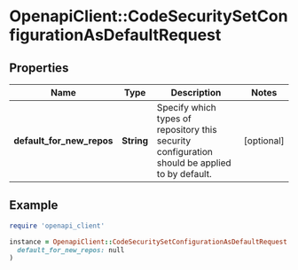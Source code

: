 # OpenapiClient::CodeSecuritySetConfigurationAsDefaultRequest

## Properties

| Name | Type | Description | Notes |
| ---- | ---- | ----------- | ----- |
| **default_for_new_repos** | **String** | Specify which types of repository this security configuration should be applied to by default. | [optional] |

## Example

```ruby
require 'openapi_client'

instance = OpenapiClient::CodeSecuritySetConfigurationAsDefaultRequest.new(
  default_for_new_repos: null
)
```


